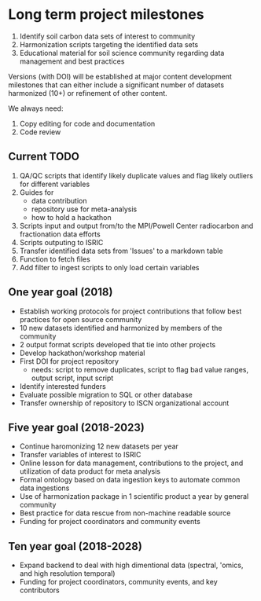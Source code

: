 
# Long term project milestones

1) Identify soil carbon data sets of interest to community
2) Harmonization scripts targeting the identified data sets
3) Educational material for soil science community regarding data management and best practices

Versions (with DOI) will be established at major content development milestones that can either include a significant number of datasets harmonized (10+) or refinement of other content.

We always need:
1) Copy editing for code and documentation
2) Code review

## Current TODO

1) QA/QC scripts that identify likely duplicate values and flag likely outliers for different variables
2) Guides for
    - data contribution
    - repository use for meta-analysis
    - how to hold a hackathon
3) Scripts input and output from/to the MPI/Powell Center radiocarbon and fractionation data efforts
4) Scripts outputing to ISRIC
5) Transfer identified data sets from 'Issues' to a markdown table
6) Function to fetch files
7) Add filter to ingest scripts to only load certain variables


## One year goal (2018)

* Establish working protocols for project contributions that follow best practices for open source community
* 10 new datasets identified and harmonized by members of the community
* 2 output format scripts developed that tie into other projects
* Develop hackathon/workshop material
* First DOI for project repository
  - needs: script to remove duplicates, script to flag bad value ranges, output script, input script
* Identify interested funders
* Evaluate possible migration to SQL or other database
* Transfer ownership of repository to ISCN organizational account

## Five year goal (2018-2023)

* Continue haromonizing 12 new datasets per year
* Transfer variables of interest to ISRIC
* Online lesson for data management, contributions to the project, and utilization of data product for meta analysis
* Formal ontology based on data ingestion keys to automate common data ingestions
* Use of harmonization package in 1 scientific product a year by general community
* Best practice for data rescue from non-machine readable source
* Funding for project coordinators and community events

## Ten year goal (2018-2028)

* Expand backend to deal with high dimentional data (spectral, 'omics, and high resolution temporal)
* Funding for project coordinators, community events, and key contributors
